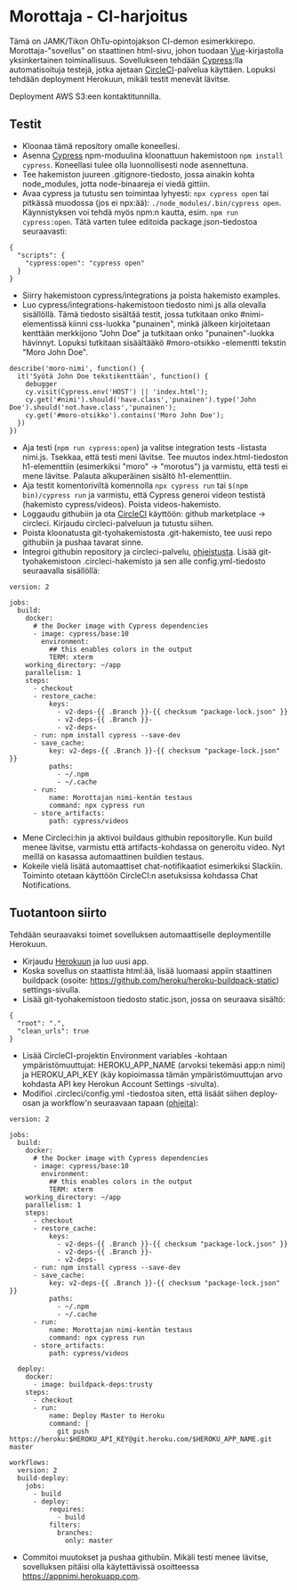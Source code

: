 # Morottaja - CI-harjoitus

Tämä on JAMK/Tikon OhTu-opintojakson CI-demon esimerkkirepo. Morottaja-"sovellus" on staattinen html-sivu, johon tuodaan [Vue](https://vuejs.org/)-kirjastolla yksinkertainen toiminallisuus. Sovellukseen tehdään [Cypress](https://www.cypress.io):lla automatisoituja testejä, jotka ajetaan [CircleCI](https://circleci.com)-palvelua käyttäen. Lopuksi tehdään deployment Herokuun, mikäli testit menevät lävitse.

Deployment AWS S3:een kontaktitunnilla.

## Testit

- Kloonaa tämä repository omalle koneellesi.
- Asenna [Cypress](https://www.cypress.io) npm-moduulina kloonattuun hakemistoon `npm install cypress`. Koneellasi tulee olla luonnollisesti node asennettuna.
- Tee hakemiston juureen .gitignore-tiedosto, jossa ainakin kohta node_modules, jotta node-binaareja ei viedä gittiin.
- Avaa cypress ja tutustu sen toimintaa lyhyesti: `npx cypress open` tai pitkässä muodossa (jos ei npx:ää): `./node_modules/.bin/cypress open`. Käynnistyksen voi tehdä myös npm:n kautta, esim. `npm run cypress:open`. Tätä varten tulee editoida package.json-tiedostoa seuraavasti: 
```
{
  "scripts": {
    "cypress:open": "cypress open"
  }
}
```
- Siirry hakemistoon cypress/integrations ja poista hakemisto examples.
- Luo cypress/integrations-hakemistoon tiedosto nimi.js alla olevalla sisällöllä. Tämä tiedosto sisältää testit, jossa tutkitaan onko #nimi-elementissä kiinni css-luokka "punainen", minkä jälkeen kirjoitetaan kenttään merkkijono "John Doe" ja tutkitaan onko "punainen"-luokka hävinnyt. Lopuksi tutkitaan sisäältääkö #moro-otsikko -elementti tekstin "Moro John Doe".
```
describe('moro-nimi', function() {
  it('Syötä John Doe tekstikenttään', function() {
    debugger
    cy.visit(Cypress.env('HOST') || 'index.html');
    cy.get('#nimi').should('have.class','punainen').type('John Doe').should('not.have.class','punainen');
    cy.get('#moro-otsikko').contains('Moro John Doe');
  })
})
```
- Aja testi (`npm run cypress:open`) ja valitse integration tests -listasta nimi.js. Tsekkaa, että testi meni lävitse. Tee muutos index.html-tiedoston h1-elementtiin (esimerkiksi "moro" -> "morotus") ja varmistu, että testi ei mene lävitse. Palauta alkuperäinen sisältö h1-elementtiin.
- Aja testit komentoriviltä komennolla `npx cypress run` tai `$(npm bin)/cypress run` ja varmistu, että Cypress generoi videon testistä (hakemisto cypress/videos). Poista videos-hakemisto.
- Loggaudu githubiin ja ota [CircleCI](https://circleci.com) käyttöön: github marketplace -> circleci. Kirjaudu circleci-palveluun ja tutustu siihen.
- Poista kloonatusta git-tyohakemistosta .git-hakemisto, tee uusi repo githubiin ja pushaa tavarat sinne.
- Integroi githubin repository ja circleci-palvelu, [ohjeistusta](https://docs.cypress.io/guides/guides/continuous-integration.html). Lisää git-tyohakemistoon .circleci-hakemisto ja sen alle config.yml-tiedosto seuraavalla sisällöllä:
```
version: 2

jobs:
  build:
    docker:
      # the Docker image with Cypress dependencies
      - image: cypress/base:10
        environment:
          ## this enables colors in the output
          TERM: xterm
    working_directory: ~/app
    parallelism: 1
    steps:
      - checkout
      - restore_cache:
          keys:
            - v2-deps-{{ .Branch }}-{{ checksum "package-lock.json" }}
            - v2-deps-{{ .Branch }}-
            - v2-deps-
      - run: npm install cypress --save-dev
      - save_cache:
          key: v2-deps-{{ .Branch }}-{{ checksum "package-lock.json" }}
          paths:
            - ~/.npm
            - ~/.cache
      - run:
          name: Morottajan nimi-kentän testaus
          command: npx cypress run
      - store_artifacts:
          path: cypress/videos
```
- Mene Circleci:hin ja aktivoi buildaus githubin repositorylle. Kun build menee lävitse, varmistu että artifacts-kohdassa on generoitu video. Nyt meillä on kasassa automaattinen buildien testaus. 
- Kokeile vielä lisätä automaattiset chat-notifikaatiot esimerkiksi Slackiin. Toiminto otetaan käyttöön CircleCI:n asetuksissa kohdassa Chat Notifications.

## Tuotantoon siirto

Tehdään seuraavaksi toimet sovelluksen automaattiselle deploymentille Herokuun.

- Kirjaudu [Herokuun](https://www.heroku.com/) ja luo uusi app. 
- Koska sovellus on staattista html:ää, lisää luomaasi appiin staattinen buildpack (osoite: https://github.com/heroku/heroku-buildpack-static) settings-sivulla.
- Lisää git-tyohakemistoon tiedosto static.json, jossa on seuraava sisältö:
```
{
  "root": ".",
  "clean_urls": true
}
```
- Lisää CircleCI-projektin Environment variables -kohtaan ympäristömuuttujat: HEROKU_APP_NAME (arvoksi tekemäsi app:n nimi) ja HEROKU_API_KEY (käy kopioimassa tämän ympäristömuuttujan arvo kohdasta API key Herokun Account Settings -sivulta).
- Modifioi .circleci/config.yml -tiedostoa siten, että lisäät siihen deploy-osan ja workflow'n seuraavaan tapaan ([ohjeita](https://circleci.com/docs/2.0/deployment-integrations/#heroku)):
```
version: 2

jobs:
  build:
    docker:
      # the Docker image with Cypress dependencies
      - image: cypress/base:10
        environment:
          ## this enables colors in the output
          TERM: xterm
    working_directory: ~/app
    parallelism: 1
    steps:
      - checkout
      - restore_cache:
          keys:
            - v2-deps-{{ .Branch }}-{{ checksum "package-lock.json" }}
            - v2-deps-{{ .Branch }}-
            - v2-deps-
      - run: npm install cypress --save-dev
      - save_cache:
          key: v2-deps-{{ .Branch }}-{{ checksum "package-lock.json" }}
          paths:
            - ~/.npm
            - ~/.cache
      - run:
          name: Morottajan nimi-kentän testaus
          command: npx cypress run
      - store_artifacts:
          path: cypress/videos

  deploy:
    docker:
      - image: buildpack-deps:trusty
    steps:
      - checkout
      - run:
          name: Deploy Master to Heroku
          command: |
            git push https://heroku:$HEROKU_API_KEY@git.heroku.com/$HEROKU_APP_NAME.git master

workflows:
  version: 2
  build-deploy:
    jobs:
      - build
      - deploy:
          requires:
            - build
          filters:
            branches:
              only: master
```

- Commitoi muutokset ja pushaa githubiin. Mikäli testi menee lävitse, sovelluksen pitäisi olla käytettävissä osoitteessa https://appnimi.herokuapp.com.
